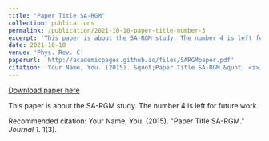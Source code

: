 ```yaml
---
title: "Paper Title SA-RGM"
collection: publications
permalink: /publication/2021-10-10-paper-title-number-3
excerpt: 'This paper is about the SA-RGM study. The number 4 is left for future work.'
date: 2021-10-10
venue: 'Phys. Rev. C'
paperurl: 'http://academicpages.github.io/files/SARGMpaper.pdf'
citation: 'Your Name, You. (2015). &quot;Paper Title SA-RGM.&quot; <i>Journal 1</i>. 1(3).'
---
```


<a href='http://academicpages.github.io/files/SARGMpaper.pdf'>Download paper here</a>

This paper is about the SA-RGM study. The number 4 is left for future work.

Recommended citation: Your Name, You. (2015). "Paper Title SA-RGM." <i>Journal 1</i>. 1(3).
